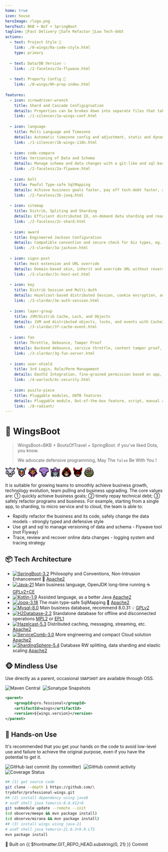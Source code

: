 ```yaml
---
home: true
icon: house
heroImage: /logo.png
heroText: BKB + BoT + SpringBoot
tagline: 🎉Fast Delivery 🧩Safe Refactor 🍵Low Tech-debt
actions:
  - text: Project Style 🔖
    link: ./0-wings/0a-code-style.html
    type: primary

  - text: Data/DB Version 💡
    link: ./2-faceless/2a-flywave.html

  - text: Property Config 🧭
    link: ./0-wings/0h-prop-index.html

features:
  - icon: screwdriver-wrench
    title: Shard and Cascade Configigruation
    details: Properties can be broken down into separate files that take effect after cascading
    link: ./1-silencer/1a-wings-conf.html

  - icon: language
    title: Multi Language and Timezone
    details: Automatic timezone config and adjustment, static and dynamic i18n config and conversion
    link: ./1-silencer/1b-wings-i18n.html

  - icon: code-compare
    title: Versioning of Data and Schema
    details: Manage schema and data changes with a git-like and sql-based tool called flywave
    link: ./2-faceless/2a-flywave.html

  - icon: bolt
    title: Powful Type-safe SqlMapping
    details: Achieve business goals faster, pay off tech-debt faster, and refactor safely
    link: ./2-faceless/2b-jooq.html

  - icon: sitemap
    title: Distrib, Spliting and Sharding
    details: Efficient distributed ID, on-demand data sharding and read/write splitting
    link: ./2-faceless/2c-shard.html

  - icon: award
    title: Engineered Jackson Configuration
    details: Compatible convention and secure check for biz types, eg. number, datetime, timezone
    link: ./3-slardar/3a-jackson.html

  - icon: signs-post
    title: Host extension and URL override
    details: Domain-based skin, inherit and override URL without reverse proxy, just SpringMVC
    link: ./3-slardar/3c-host-ext.html

  - icon: key
    title: Distrib Session and Multi-Auth
    details: Hazelcast-based distributed Session, cookie encryption, and alias name
    link: ./3-slardar/3e-auth-session.html

  - icon: layer-group
    title: JVM/Distrib Cache, Lock, and Objects
    details: JVM and distributed objects, locks, and events with Cache2k and  Hazelcast
    link: ./3-slardar/3f-cache-event.html

  - icon: fan
    title: Throttle, Debounce, Tamper Proof
    details: Backend debounce, service throttle, content tamper proof, captcha protection
    link: ./3-slardar/3g-fun-server.html

  - icon: user-shield
    title: 3rd Login, Role/Perm Management
    details: Oauth2 Integration, fine-grained permission based on app, feature and domain
    link: ./4-warlock/4c-security.html

  - icon: puzzle-piece
    title: Pluggable modules, OOTB features
    details: Pluggable module, Out-of-the-box feature, script, manual and code generator
    link: ./8-radiant/
---
```


<!-- markdownlint-disable MD025 -->
# 🥾 WingsBoot

> WingsBoot=BKB + BootsOfTravel + SpringBoot. if you've liked Dota, you know.
>
> We advocate defensive programming, May The `false` Be With You !

![mirana](/mirana_minimap_icon.png)
![meepo](/meepo_minimap_icon.png)
![silencer](/silencer_minimap_icon.png)
![faceless](/faceless_minimap_icon.png)
![slardar](/slardar_minimap_icon.png)
![warlock](/warlock_minimap_icon.png)
![batrider](/batrider_minimap_icon.png)
![tiny](/tiny_minimap_icon.png)

It is suitable for growing teams to smoothly achieve business growth, technology evolution, team pulling and business upgrading.
The core values are: ① quickly achieve business goals; ② timely repay technical debt; ③ safely refactor programs and business.
For example, starting from a single app, to sharding, to micro service and to cloud, the team is able to:

* Rapidly refactor the business and its code, safely change the data models - strongly typed and defensive style
* Use git and sql to manage versioning of data and schema - Flywave tool (not Flyway)
* Trace, review and recover online data changes - logging system and tracing strategy

## 📦 Tech Architecture

<!-- markdownlint-disable MD013 -->
* [![SpringBoot-3.2](https://img.shields.io/badge/springboot-3.2-green?logo=springboot)](https://spring.io/projects/spring-boot) Philosophy and Conventions, Non-Intrusion Enhancement 🌱 [Apache2]
* [![Java-21](https://img.shields.io/badge/java-21-gold)](https://adoptium.net/temurin/releases/?version=11) Main business language, OpenJDK long-time running ☕️ [GPLv2+CE]
* [![Kotlin-1.9](https://img.shields.io/badge/kotlin-1.9-gold)](https://kotlinlang.org/docs/reference/) Assisted language, as a better Java [Apache2]
* [![Jooq-3.18](https://img.shields.io/badge/jooq-3.18-cyan)](https://www.jooq.org/download/)  The main type-safe SqlMapping 🏅 [Apache2]
* [![Mysql-8.0](https://img.shields.io/badge/mysql-8.0-blue)](https://dev.mysql.com/downloads/mysql/) Main business database, recommend 8.0.31 💡 [GPLv2]
* [![H2Database-2.2](https://img.shields.io/badge/h2db-2.2-blue)](https://h2database.com/html/main.html) Standalone database for offline and disconnected operations [MPL2] or [EPL1]
* [![Hazelcast-5.3](https://img.shields.io/badge/hazelcast-5.3-violet)](https://docs.hazelcast.com/hazelcast/) Distributed caching, messaging, streaming, etc. [Apache2]
* [![ServiceComb-3.0](https://img.shields.io/badge/servicecomb-3.0-violet)](https://servicecomb.apache.org) More engineering and compact Cloud solution [Apache2]
* [![ShardingSphere-5.4](https://img.shields.io/badge/shardingsphere-5.4-violet)](https://shardingsphere.apache.org) Database RW splitting, data sharding and elastic scaling [Apache2]

[Apache2]: https://www.apache.org/licenses/LICENSE-2.0
[GPLv2+CE]: https://openjdk.org/legal/gplv2+ce.html
[GPLv2]: http://www.gnu.org/licenses/old-licenses/gpl-2.0.html
[MPL2]: https://www.mozilla.org/MPL/2.0
[EPL1]: https://opensource.org/licenses/eclipse-1.0.php

## 🐵 Mindless Use

Use directly as a parent, occasional `SNAPSHOT` are available through OSS.

![Maven Central](https://img.shields.io/maven-central/v/pro.fessional/wings?color=00DD00)&nbsp;
![Sonatype Snapshots](https://img.shields.io/nexus/s/pro.fessional/wings?server=https%3A%2F%2Foss.sonatype.org)&nbsp;

```xml
<parent>
    <groupId>pro.fessional</groupId>
    <artifactId>wings</artifactId>
    <version>${wings.version}</version>
</parent>
```

## 🦁 Hands-on Use

It's recommended that you get your hands on the code to avoid low-level use and failure to achieve the original purpose, even if you have the potential to get it.

![GitHub last commit (by committer)](https://img.shields.io/github/last-commit/trydofor/professional-wings)&nbsp;
![GitHub commit activity](https://img.shields.io/github/commit-activity/m/trydofor/professional-wings)&nbsp;
![Coverage Status](https://coveralls.io/repos/github/trydofor/professional-wings/badge.svg)&nbsp;

```bash
## (1) get source code
git clone --depth 1 https://github.com/\
trydofor/professional-wings.git
## (2) install dependency using java8
# asdf shell java temurin-8.0.412+8
git submodule update --remote --init
(cd observe/meepo && mvn package install)
(cd observe/mirana && mvn package install)
## (3) install wings using java-21
# asdf shell java temurin-21.0.3+9.0.LTS
mvn package install
```

🚀 Built on <a :href="'https://github.com/fessionalpro/wings-doc/commits/' + $frontmatter.GIT_REPO_HEAD.substring(11)" target="_blank"> {{ $frontmatter.GIT_REPO_HEAD.substring(0, 21) }} </a> Commit
